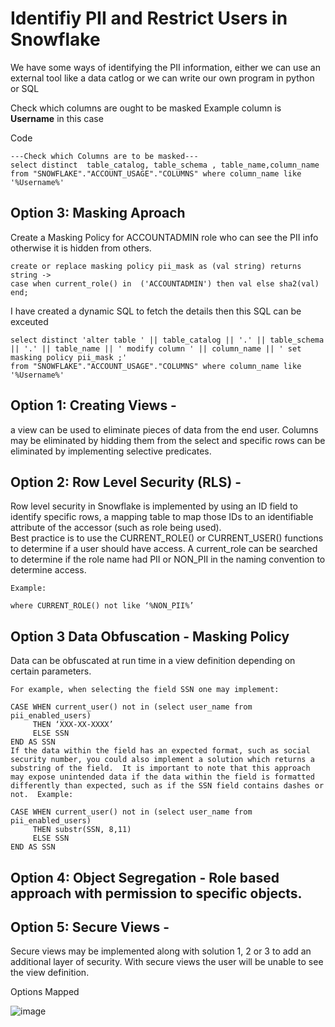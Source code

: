 # Identifiy PII and Restrict Users in Snowflake
We have some ways of identifying the PII information, either we can use an external tool like a data catlog or we can write our own program in python or SQL

Check which columns are ought to be masked
Example column is **Username** in this case

Code 
```
---Check which Columns are to be masked---
select distinct  table_catalog, table_schema , table_name,column_name 
from "SNOWFLAKE"."ACCOUNT_USAGE"."COLUMNS" where column_name like '%Username%' 
```

## Option 3: Masking Aproach 

Create a Masking Policy for ACCOUNTADMIN role who can see the PII info otherwise it is hidden from others.

```
create or replace masking policy pii_mask as (val string) returns string ->
case when current_role() in  ('ACCOUNTADMIN') then val else sha2(val) end;
```


I have created a dynamic SQL to fetch the details then this SQL can be exceuted 

```
select distinct 'alter table ' || table_catalog || '.' || table_schema || '.' || table_name || ' modify column ' || column_name || ' set masking policy pii_mask ;'
from "SNOWFLAKE"."ACCOUNT_USAGE"."COLUMNS" where column_name like '%Username%' 
```



## Option 1: Creating Views -
a view can be used to eliminate pieces of data from the end user.
Columns may be eliminated by hidding them from the select and specific rows can be eliminated by implementing selective predicates.  

## Option 2: Row Level Security (RLS) - 

Row level security in Snowflake is implemented by using an ID field to identify specific rows, 
a mapping table to map those IDs to an identifiable attribute of the accessor (such as role being used).  
Best practice is to use the CURRENT_ROLE() or CURRENT_USER() functions to determine if a user should have access. 
A current_role can be searched to determine if the role name had PII or NON_PII in the naming convention to determine access.  

```
Example: 

where CURRENT_ROLE() not like ‘%NON_PII%’
```

## Option 3 Data Obfuscation - Masking Policy

Data can be obfuscated at run time in a view definition depending on certain parameters. 

```
For example, when selecting the field SSN one may implement:

CASE WHEN current_user() not in (select user_name from pii_enabled_users)
     THEN ‘XXX-XX-XXXX’
     ELSE SSN
END AS SSN
If the data within the field has an expected format, such as social security number, you could also implement a solution which returns a substring of the field.  It is important to note that this approach may expose unintended data if the data within the field is formatted differently than expected, such as if the SSN field contains dashes or not.  Example:

CASE WHEN current_user() not in (select user_name from pii_enabled_users)
     THEN substr(SSN, 8,11)
     ELSE SSN
END AS SSN
```

## Option 4: Object Segregation - Role based approach with permission to specific objects.

## Option 5: Secure Views - 
Secure views may be implemented along with solution 1, 2 or 3 to add an additional layer of security. 
With secure views the user will be unable to see the view definition. 
 
Options Mapped  

![image](https://user-images.githubusercontent.com/23280140/152233668-96cd4824-98bb-4dad-a83a-8e6a0548740a.png)
